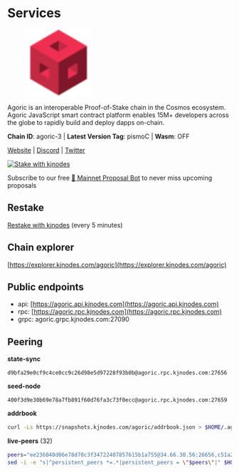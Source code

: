 # Services

<figure><img src="https://raw.githubusercontent.com/kj89/cosmos-images/main/logos/agoric.png" width="150" alt=""><figcaption></figcaption></figure>

Agoric is an interoperable Proof-of-Stake chain in the Cosmos ecosystem.  Agoric JavaScript smart contract platform enables 15M+ developers across the  globe to rapidly build and deploy dapps on-chain.

**Chain ID**: agoric-3 | **Latest Version Tag**: pismoC | **Wasm**: OFF

[Website](https://agoric.com) | [Discord](https://discord.com/invite/qDW8DRes4s) | [Twitter](https://twitter.com/agoric)

[![Stake with kjnodes](https://i.ibb.co/cr44Q8j/button-stake-with-kjnodes.png)](https://restake.app/agoric/agoricvaloper1ku5sm2twlsywdrp4wz3kfwgyrtqtp0lpr3nvk8)

Subscribe to our free [🤖 Mainnet Proposal Bot](https://t.me/kjnodes_proposal_bot) to never miss upcoming proposals

## Restake

[Restake with kjnodes](https://restake.app/agoric/agoricvaloper1ku5sm2twlsywdrp4wz3kfwgyrtqtp0lpr3nvk8) (every 5 minutes)
## Chain explorer
[https://explorer.kjnodes.com/agoric](https://explorer.kjnodes.com/agoric)

## Public endpoints

* api: [https://agoric.api.kjnodes.com](https://agoric.api.kjnodes.com)
* rpc: [https://agoric.rpc.kjnodes.com](https://agoric.rpc.kjnodes.com)
* grpc: agoric.grpc.kjnodes.com:27090

## Peering

**state-sync**

```text
d9bfa29e0cf9c4ce0cc9c26d98e5d97228f93b0b@agoric.rpc.kjnodes.com:27656
```

**seed-node**

```text
400f3d9e30b69e78a7fb891f60d76fa3c73f0ecc@agoric.rpc.kjnodes.com:27659
```

**addrbook**
```bash
curl -Ls https://snapshots.kjnodes.com/agoric/addrbook.json > $HOME/.agoric/config/addrbook.json
```

**live-peers** (32)
```bash
peers="ee236040d06e78d70c3f34722407857615b1a755@34.66.30.56:26656,c51a25f0ee9e8305e2c20ca116a4bc840c6fbbd5@65.108.234.23:14456,d56af8cb0716909f9b804e7dec8c1d34ae4eed16@65.108.142.81:26676,96c998f1a59b108a24249da4132fb8f603ae7daf@95.217.118.121:26656,9ed68bef54712b46713ac755ab7a6e7ad30694ef@192.99.44.79:14456,aede0d57cd77051cf1270675fa770c22e8074501@64.32.40.117:26656,e70955351f601ea5be9a9bf41032949a777f31b3@207.244.255.229:10003,d9bfa29e0cf9c4ce0cc9c26d98e5d97228f93b0b@65.109.88.38:27656,0464c8dded70d01f5ab50a8d6047a6b27ddf2ccd@84.244.95.232:26656,15f63de308337b66d8918ffaa74c6e956991bee9@138.201.120.161:28357,0f642db2770d4dd3e0d030b2f14f1365e40f3b38@82.100.58.101:26657,ca4c3b9d0cf78d934a3b972c328db2e4a9a66c42@64.32.40.114:26656,9837ffb0e6efb898b55e02f53005b95a727f32d1@18.142.177.75:26656,a38a30c1dd31f63be2befd40b82964b215c3c288@165.22.251.28:26656,f8ff12a774770fea36beadb303ccffc86863c6ec@65.109.69.59:14456,0837c0dac0bb15e79e64207bb0fa5a9a6fa42ad4@178.62.116.62:26656,63bd6649f80362ce513027d99ef32c826fdbd259@45.9.62.136:26656,711f6f36a6ec3924b6d721de6adce604092e59f2@116.202.226.169:26656,f095bb53006ebddcbbf29c8df70dddcba6419e36@142.93.145.13:26656,ebc272824924ea1a27ea3183dd0b9ba713494f83@195.3.220.135:27106,23fd78b96fc7f17b47fc4a0d442b0ec53faebd88@157.90.91.20:12656,00dc1964683a005274c39d3f347e83a5651dd923@65.21.127.159:26656,8c30ee29afc4b77cf98222edcc3fe823cf1e8306@195.201.106.244:26656,03c7d68a1433dde6db1acbbdf98712609843cc8f@161.97.187.189:36656,5e0acd690771af91625095185f6081dd1bccdb8f@78.47.21.189:26656,320dd22ee85e2b68f891b670331eb9fec9dc419e@80.64.208.63:26656,9661393350ef8224aaa620f543a7710c9af9c495@195.14.6.55:26656,1312bbbd4ed1e58b9e4eb1d7788187a4607915e9@165.22.199.234:26060,b31642a9bfb474aa7e53c7b91e0753f559d1d013@5.9.89.67:15634,1c9a5b1d34b9e6f184b2dcb18ed068cf0c282e50@51.79.98.163:26656,aea83f0d95f3732c700c7fd22f4afdf68f53e538@143.198.100.136:26656,f23a7b7610843cb8d4a6f1f6a44d08926ea86e6d@195.14.6.2:26015"
sed -i -e "s|^persistent_peers *=.*|persistent_peers = \"$peers\"|" $HOME/.agoric/config/config.toml
```
